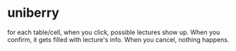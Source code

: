 # uniberry

for each table/cell, when you click, possible lectures show up.
When you confirm, it gets filled with lecture's info.
When you cancel, nothing happens.